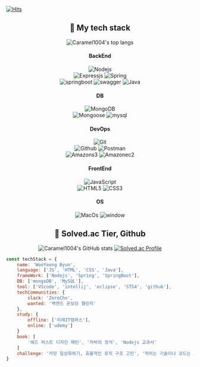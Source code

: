 [![Hits](https://hits.seeyoufarm.com/api/count/incr/badge.svg?url=https%3A%2F%2Fgithub.com%2FCaramel1004&count_bg=%2379C83D&title_bg=%23555555&icon=&icon_color=%23E7E7E7&title=hits&edge_flat=false)](https://hits.seeyoufarm.com)

<div align="center">
    <h2> 🚀 My tech stack </h2>
    
![Caramel1004's top langs](https://github-readme-stats.vercel.app/api/top-langs/?username=Caramel1004&private=true)<br>
#### BackEnd
![Nodejs](https://img.shields.io/badge/-Nodejs-339933?style=for-the-badge&logo=Node.js&logoColor=white)<br>
![Expressjs](https://img.shields.io/badge/expressjs-000000?style=for-the-badge&logo=express&logoColor=white)
![Spring](https://img.shields.io/badge/spring-6DB33F?style=for-the-badge&logo=spring&logoColor=white)<br>
![springboot](https://img.shields.io/badge/springboot-6DB33F?style=for-the-badge&logo=springboot&logoColor=white)
![swagger](https://img.shields.io/badge/swagger-85EA2D?style=for-the-badge&logo=swagger&logoColor=white)
![Java](https://img.shields.io/badge/java-007396?style=for-the-badge&logo=java&logoColor=white)
<!-- ![TypeScript](https://img.shields.io/badge/-TypeScript-007ACC?style=for-the-badge&logo=typescript&logoColor=white) -->
<!-- ![React](https://img.shields.io/badge/-React-222222?style=for-the-badge&logo=react) -->
#### DB
![MongoDB](https://img.shields.io/badge/mongoDB-47A248?style=for-the-badge&logo=MongoDB&logoColor=white)<br>
![Mongoose](https://img.shields.io/badge/mongoose-880000?style=for-the-badge&logo=mongoose&logoColor=white)
![mysql](https://img.shields.io/badge/mysql-4479A1?style=for-the-badge&logo=mysql&logoColor=white)
#### DevOps
![Git](https://img.shields.io/badge/-Git-F05032?style=for-the-badge&logo=git&logoColor=ffffff)<br>
![Github](https://img.shields.io/badge/github-181717?style=for-the-badge&logo=github&logoColor=white)
![Postman](https://img.shields.io/badge/postman-FF6C37?style=for-the-badge&logo=postman&logoColor=white)<br>
![Amazons3](https://img.shields.io/badge/amazons3-569A31?style=for-the-badge&logo=amazons3&logoColor=white)
![Amazonec2](https://img.shields.io/badge/amazonec2-FF9900?style=for-the-badge&logo=amazonec2&logoColor=white)
#### FrontEnd
![JavaScript](https://img.shields.io/badge/-JavaScript-%23F7DF1C?style=for-the-badge&logo=javascript&logoColor=000000&labelColor=%23F7DF1C&color=%23FFCE5A)<br>
![HTML5](https://img.shields.io/badge/-HTML5-F05032?style=for-the-badge&logo=html5&logoColor=ffffff)
![CSS3](https://img.shields.io/badge/-CSS3-007ACC?style=for-the-badge&logo=css3)
<!-- ![Docker](https://img.shields.io/badge/-Docker-46a2f1?style=for-the-badge&logo=Docker&logoColor=white) -->
#### OS
![MacOs](https://img.shields.io/badge/macos-000000?style=for-the-badge&logo=macos&logoColor=white)
![window](https://img.shields.io/badge/window-0078D6?style=for-the-badge&logo=windows10&logoColor=white)
</div>
<div align="center">

## 🏅 Solved.ac Tier,  Github
<a href="https://github.com/Caramel1004"></a>
![Caramel1004's GitHub stats](https://github-readme-stats.vercel.app/api?username=Caramel1004&show_icons=true&theme=radical)
[![Solved.ac Profile](http://mazassumnida.wtf/api/v2/generate_badge?boj=tangent45)](https://solved.ac/tangent45)
</div>


```javascript
const techStack = {
    name: 'WooYeong Byun',
    language: ['JS', 'HTML', 'CSS', 'Java'],
    frameWork: ['Nodejs', 'Spring', 'SpringBoot'],
    DB: ['mongoDB', 'MySQL'],
    tool: ['VScode', 'intellij', 'eclipse', 'STS4', 'github'],
    techCommunities: {
        slack: 'ZeroCho',
        wanted: '백엔드 온보딩 챌린지'
    },
    study: {
        offline: ['미래IT캠퍼스'],
        online: ['udemy']
    }
    book: [
        '헤드 퍼스트 디자인 패턴', '자바의 정석', 'Nodejs 교과서'
    ]
    challenge: '커밋 일상화하기, 효율적인 로직 구조 고민', '막히는 기술이나 코드는 API 서칭하도록 습관화 하기'
}
```
